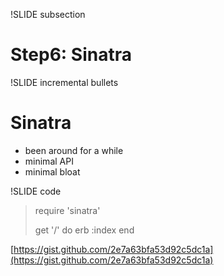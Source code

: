!SLIDE subsection

# Step6: Sinatra

!SLIDE incremental bullets

# Sinatra
* been around for a while
* minimal API
* minimal bloat

!SLIDE code

> require 'sinatra'
>
> get '/' do
>   erb :index
> end

[https://gist.github.com/2e7a63bfa53d92c5dc1a](https://gist.github.com/2e7a63bfa53d92c5dc1a)